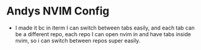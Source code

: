 # Andys NVIM Config 

* I made it bc in iterm I can switch between tabs easily, and each tab can be a different repo, each repo I can open nvim in and have tabs inside nvim, so i can switch between repos super easily.


